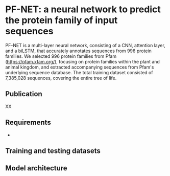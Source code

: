 # PF-NET: a neural network to predict the protein family of input sequences

PF-NET is a multi-layer neural network, consisting of a CNN, attention layer, and a biLSTM, that accurately annotates sequences from 996 protein families. We selected 996 protein families from Pfam (https://pfam.xfam.org/), focusing on protein families within the plant and animal kingdom, and extracted accompanying sequences from Pfam's underlying sequence database. The total training dataset consisted of 7,385,028 sequences, covering the entire tree of life. 

## Publication
XX

## Requirements
- 

## Training and testing datasets


## Model architecture
